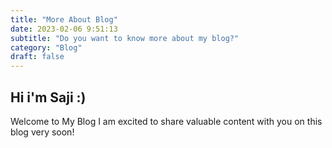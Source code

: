 ```yaml
---
title: "More About Blog"
date: 2023-02-06 9:51:13
subtitle: "Do you want to know more about my blog?"
category: "Blog"
draft: false
---
```



## Hi i'm Saji :)

Welcome to My Blog
I am excited to share valuable content with you on this blog very soon!